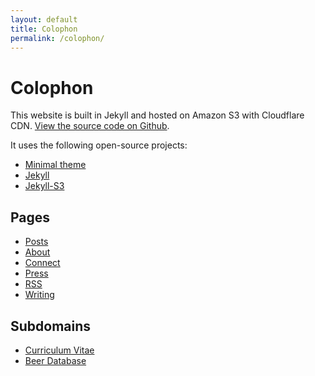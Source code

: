 ```yaml
---
layout: default
title: Colophon
permalink: /colophon/
---
```




# Colophon 

This website is built in Jekyll and hosted on Amazon S3 with Cloudflare CDN. [View the source code on Github](http://github.com/philipithomas/www.philipithomas.com).

It uses the following open-source projects:

* [Minimal theme](https://github.com/orderedlist/minimal)
* [Jekyll](https://github.com/mojombo/jekyll)
* [Jekyll-S3](https://github.com/ebello/Jekyll-S3)

## Pages

*	[Posts](/)
*	[About](/about/)
*	[Connect](/connect/)
*	[Press](/press/)
*	[RSS](/atom.xml)
*	[Writing](/writing/)


## Subdomains
*	[Curriculum Vitae](http://cv.philipithomas.com)
*	[Beer Database](http://beer.philipithomas.com)
